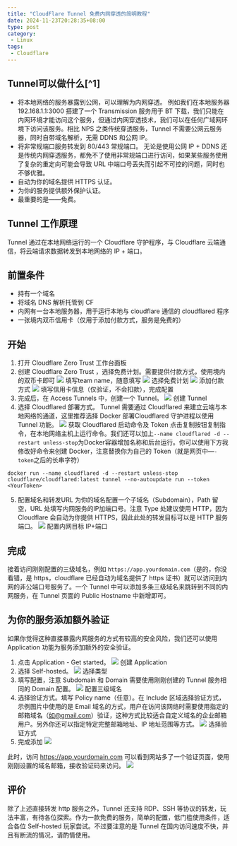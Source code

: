 ```yaml
---
title: "CloudFlare Tunnel 免费内网穿透的简明教程"
date: 2024-11-23T20:28:35+08:00
type: post
category: 
 - Linux
tags:
 - Cloudflare
---
```


## Tunnel可以做什么[^1]

- 将本地网络的服务暴露到公网，可以理解为内网穿透。 例如我们在本地服务器 192.168.1.1:3000 搭建了一个 Transmission 服务用于 BT 下载，我们只能在内网环境才能访问这个服务，但通过内网穿透技术，我们可以在任何广域网环境下访问该服务。相比 NPS 之类传统穿透服务，Tunnel 不需要公网云服务器，同时自带域名解析，无需 DDNS 和公网 IP。
- 将非常规端口服务转发到 80/443 常规端口。 无论是使用公网 IP + DDNS 还是传统内网穿透服务，都免不了使用非常规端口进行访问，如果某些服务使用了复杂的重定向可能会导致 URL 中端口号丢失而引起不可控的问题，同时也不够优雅。
- 自动为你的域名提供 HTTPS 认证。
- 为你的服务提供额外保护认证。
- 最重要的是——免费。
<!--more-->
## Tunnel 工作原理

Tunnel 通过在本地网络运行的一个 Cloudflare 守护程序，与 Cloudflare 云端通信，将云端请求数据转发到本地网络的 IP + 端口。

## 前置条件
- 持有一个域名
- 将域名 DNS 解析托管到 CF
- 内网有一台本地服务器，用于运行本地与 cloudflare 通信的 cloudflared 程序
- 一张境内双币信用卡（仅用于添加付款方式，服务是免费的）

## 开始

1. 打开 Cloudflare Zero Trust 工作台面板
2. 创建 Cloudflare Zero Trust ，选择免费计划。需要提供付款方式，使用境内的双币卡即可
![](https://www.xiaobaby.eu.org/file/AgACAgEAAyEGAASQfha-AAMGZ00VlYJ2XozF1YoY0mVouBsCDPgAAr2tMRuLQmlGQ8vnQYhUucoBAAMCAAN5AAM2BA.png)
填写team name，随意填写
![](https://www.xiaobaby.eu.org/file/AgACAgEAAyEGAASQfha-AAMHZ00XqKgHXX2DTo8_k3_EWnuUD-EAAr6tMRuLQmlGJLof-WXvo0QBAAMCAAN5AAM2BA.png)
选择免费计划
![](https://www.xiaobaby.eu.org/file/AgACAgEAAyEGAASQfha-AAMIZ00XwFZKrrqgfDmQJBKfNcDg-tQAAr-tMRuLQmlG0r1bmCxSmTABAAMCAAN5AAM2BA.png)
添加付款方式
![](https://www.xiaobaby.eu.org/file/AgACAgEAAyEGAASQfha-AAMJZ00X3vWA2edPAZubWSSX4fktRXwAAsCtMRuLQmlGQe98_YTDnWYBAAMCAAN5AAM2BA.png)
填写信用卡信息（仅验证，不会扣款），完成配置
3. 完成后，在 Access Tunnels 中，创建一个 Tunnel。
![](https://www.xiaobaby.eu.org/file/AgACAgEAAyEGAASQfha-AAMKZ00X-a_vYvbPIWP72YKcEKEDD90AAsGtMRuLQmlG_YZrgERx-wcBAAMCAAN5AAM2BA.png)
创建 Tunnel
4. 选择 Cloudflared 部署方式。
Tunnel 需要通过 Cloudflared 来建立云端与本地网络的通道，这里推荐选择 Docker 部署Cloudflared 守护进程以使用 Tunnel 功能。
![](https://www.xiaobaby.eu.org/file/AgACAgEAAyEGAASQfha-AAMLZ00YGq7P59sjoCrvKB15M_Vp__0AAsKtMRuLQmlG51XY2lVPX9cBAAMCAAN5AAM2BA.png)
获取 Cloudflared 启动命令及 Token
点击复制按钮复制指令，在本地网络主机上运行命令。我们还可以加上`--name cloudflared -d --restart unless-stop`为Docker容器增加名称和后台运行。你可以使用下方我修改好命令来创建 Docker，注意替换你为自己的 Token（就是网页中—`-token`之后的长串字符）
```
docker run --name cloudflared -d --restart unless-stop cloudflare/cloudflared:latest tunnel --no-autoupdate run --token <YourToken>
```
5. 配置域名和转发URL
为你的域名配置一个子域名（Subdomain），Path 留空，URL 处填写内网服务的IP加端口号。注意 Type 处建议使用 HTTP，因为 Cloudflare 会自动为你提供 HTTPS，因此此处的转发目标可以是 HTTP 服务端口。
![](https://www.xiaobaby.eu.org/file/AgACAgEAAyEGAASQfha-AAMMZ00YMwn2TdLRY1X6zy1jFi9oOUIAAsOtMRuLQmlG-bkW-EihkuUBAAMCAAN5AAM2BA.png)
配置内网目标 IP+端口

## 完成

接着访问刚刚配置的三级域名，例如 `https://app.yourdomain.com`（是的，你没看错，是 https，cloudflare 已经自动为域名提供了 https 证书）就可以访问到内网的非公端口号服务了。一个 Tunnel 中可以添加多条三级域名来跳转到不同的内网服务，在 Tunnel 页面的 Public Hostname 中新增即可。

## 为你的服务添加额外验证
如果你觉得这种直接暴露内网服务的方式有较高的安全风险，我们还可以使用 Application 功能为服务添加额外的安全验证。

1. 点击 Application - Get started。
![](https://www.xiaobaby.eu.org/file/AgACAgEAAyEGAASQfha-AAMNZ00YTiMPS8dbBl1vAWtcsQ5sIEYAAsStMRuLQmlGLfzdRizExrIBAAMCAAN5AAM2BA.png)
创建 Application
2. 选择 Self-hosted。
![](https://www.xiaobaby.eu.org/file/AgACAgEAAyEGAASQfha-AAMOZ00YZV--pfSKFqqGWgV0YSEyoAADxa0xG4tCaUac_R6HWYapvAEAAwIAA3kAAzYE.png)
选择类型
3. 填写配置，注意 Subdomain 和 Domain 需要使用刚刚创建的 Tunnel 服务相同的 Domain 配置。
![](https://www.xiaobaby.eu.org/file/AgACAgEAAyEGAASQfha-AAMPZ00Ye6ngzL9E1DARAWYKbWtOajgAAsatMRuLQmlGMmXS6OYGAbkBAAMCAAN5AAM2BA.png)
配置三级域名
4. 选择验证方式。填写 Policy name（任意）。在 Include 区域选择验证方式，示例图片中使用的是 Email 域名的方式，用户在访问该网络时需要使用指定的邮箱域名（如@gmail.com）验证，这种方式比较适合自定义域名的企业邮箱用户。另外你还可以指定特定完整邮箱地址、IP 地址范围等方式。
![](https://www.xiaobaby.eu.org/file/AgACAgEAAyEGAASQfha-AAMQZ00YlNRpMQqM8SDTDEy0On7TeegAAsetMRuLQmlGH3p6ioIGsJEBAAMCAAN5AAM2BA.png)
选择验证方式
5. 完成添加
![](https://www.xiaobaby.eu.org/file/AgACAgEAAyEGAASQfha-AAMRZ00YsDtu8HYO0AL6rWu3awvWjNIAAsitMRuLQmlG1wONAAHAujurAQADAgADeQADNgQ.png)

此时，访问 https://app.yourdomain.com 可以看到网站多了一个验证页面，使用刚刚设置的域名邮箱，接收验证码来访问。
![](https://www.xiaobaby.eu.org/file/AgACAgEAAyEGAASQfha-AAMSZ00YxD7NPxLB28M2p_kjwh3WRyYAAsmtMRuLQmlGUWyiKRQ2_DsBAAMCAAN5AAM2BA.png)

## 评价

除了上述直接转发 http 服务之外，Tunnel 还支持 RDP、SSH 等协议的转发，玩法丰富，有待各位探索。作为一款免费的服务，简单的配置，低门槛使用条件，适合各位 Self-hosted 玩家尝试。不过要注意的是 Tunnel 在国内访问速度不快，并且有断流的情况，请酌情使用。


